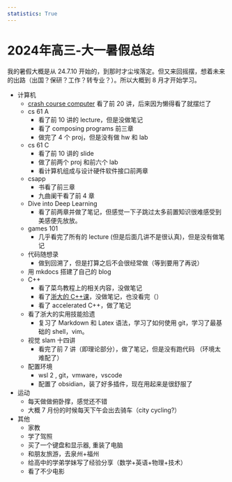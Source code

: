```yaml
---
statistics: True
---
```


# 2024年高三-大一暑假总结
我的暑假大概是从 24.7.10 开始的，到那时才尘埃落定。但又来回摇摆，想着未来的出路（出国？保研？工作？转专业？）。所以大概到 8 月才开始学习。

- 计算机
	- [crash course computer](https://www.bilibili.com/video/BV1EW411u7th) 看了前 20 讲，后来因为懒得看了就摆烂了
	- cs 61 A
		- 看了前 10 讲的 lecture，但是没做笔记
		- 看了 composing programs 前三章
		- 做完了 4 个 proj，但是没有做 hw 和 lab
	- cs 61 C
		- 看了前 10 讲的 slide
		- 做了前两个 proj 和前六个 lab
		- 看计算机组成与设计硬件软件接口前两章
	- csapp
		- 书看了前三章
		- 九曲阑干看了前 4 章
	- Dive into Deep Learning
		- 看了前两章并做了笔记，但感觉一下子跳过太多前置知识很难感受到美感便先放放。
	- games 101
		- 几乎看完了所有的 lecture (但是后面几讲不是很认真)，但是没有做笔记
	- 代码随想录
		- 做到回溯了，但是打算之后不会很经常做（等到要用了再说）
	- 用 mkdocs 搭建了自己的 blog
	- C++
		- 看了菜鸟教程上的相关内容，没做笔记
		- 看了[浙大的 C++课](https://www.bilibili.com/video/BV1YT411r7mF)，没做笔记，也没看完（）
		- 看了 accelerated C++，做了笔记
	- 看了浙大的实用技能拾遗
		- 复习了 Markdown 和 Latex 语法，学习了如何使用 git，学习了最基础的 shell，vim。
	- 视觉 slam 十四讲
		- 看完了前 7 讲（即理论部分），做了笔记，但是没有跑代码 （环境太难配了）
	- 配置环境
		- wsl 2 , git，vmware，vscode
		- 配置了 obsidian，装了好多插件，现在用起来是很舒服了
- 运动
	- 每天做做俯卧撑，感觉还不错
	- 大概 7 月份的时候每天下午会出去骑车（city cycling?）
- 其他
	- 家教
	- 学了驾照
	- 买了一个键盘和显示器, 重装了电脑
	- 和朋友旅游，去泉州+福州
	- 给高中的学弟学妹写了经验分享（数学+英语+物理+技术）
	- 看了不少电影
